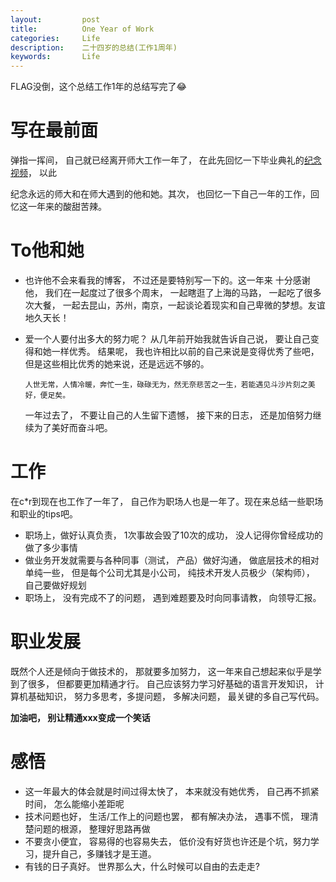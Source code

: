 ```yaml
---
layout:     	post
title:      	One Year of Work
categories: 	Life
description:   	二十四岁的总结(工作1周年)
keywords: 		Life
---
```


FLAG没倒，这个总结工作1年的总结写完了😂

# 写在最前面

弹指一挥间， 自己就已经离开师大工作一年了， 在此先回忆一下毕业典礼的[纪念视频](https://v.qq.com/x/page/r07033y27si.html)， 以此

纪念永远的师大和在师大遇到的他和她。其次， 也回忆一下自己一年的工作，回忆这一年来的酸甜苦辣。

# To他和她

- 也许他不会来看我的博客， 不过还是要特别写一下的。这一年来 十分感谢他， 我们在一起度过了很多个周末， 一起瞎逛了上海的马路， 一起吃了很多次大餐， 一起去昆山，苏州，南京，一起谈论着现实和自己卑微的梦想。友谊地久天长！

- 爱一个人要付出多大的努力呢？ 从几年前开始我就告诉自己说， 要让自己变得和她一样优秀。 结果呢， 我也许相比以前的自己来说是变得优秀了些吧， 但是这些相比优秀的她来说，还是远远不够的。

  ```
  人世无常，人情冷暖，奔忙一生，碌碌无为，然无奈悲苦之一生，若能遇见斗沙片刻之美好，便足矣。
  ```

  一年过去了， 不要让自己的人生留下遗憾， 接下来的日志， 还是加倍努力继续为了美好而奋斗吧。

# 工作

在c*r到现在也工作了一年了， 自己作为职场人也是一年了。现在来总结一些职场和职业的tips吧。

- 职场上，做好认真负责， 1次事故会毁了10次的成功， 没人记得你曾经成功的做了多少事情
- 做业务开发就需要与各种同事（测试， 产品）做好沟通， 做底层技术的相对单纯一些， 但是每个公司尤其是小公司， 纯技术开发人员极少（架构师）， 自己要做好规划
- 职场上， 没有完成不了的问题， 遇到难题要及时向同事请教， 向领导汇报。

# 职业发展

既然个人还是倾向于做技术的， 那就要多加努力， 这一年来自己想起来似乎是学到了很多， 但都要更加精通才行。 自己应该努力学习好基础的语言开发知识， 计算机基础知识， 努力多思考，多提问题， 多解决问题， 最关键的多自己写代码。

**加油吧， 别让精通xxx变成一个笑话**

# 感悟

- 这一年最大的体会就是时间过得太快了， 本来就没有她优秀， 自己再不抓紧时间， 怎么能缩小差距呢
- 技术问题也好， 生活/工作上的问题也罢， 都有解决办法， 遇事不慌， 理清楚问题的根源， 整理好思路再做
- 不要贪小便宜， 容易得的也容易失去， 低价没有好货也许还是个坑，努力学习，提升自己，多赚钱才是王道。
- 有钱的日子真好。 世界那么大，什么时候可以自由的去走走? 